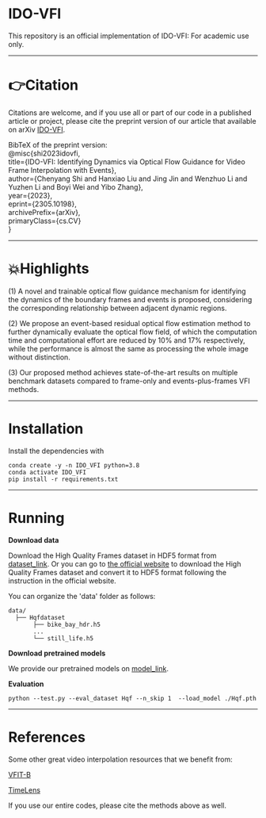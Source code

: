 # IDO-VFI
This repository is an official implementation of IDO-VFI:
For academic use only.

****
# 👉Citation   
Citations are welcome, and if you use all or part of our code in a published article or project, please cite the preprint version of our article that available on arXiv [IDO-VFI](https://arxiv.org/abs/2305.10198).

BibTeX of the preprint version:  
@misc{shi2023idovfi,  
      title={IDO-VFI: Identifying Dynamics via Optical Flow Guidance for Video Frame Interpolation with Events},  
      author={Chenyang Shi and Hanxiao Liu and Jing Jin and Wenzhuo Li and Yuzhen Li and Boyi Wei and Yibo Zhang},  
      year={2023},  
      eprint={2305.10198},  
      archivePrefix={arXiv},  
      primaryClass={cs.CV}  
}

****
# 💥Highlights  
(1) A novel and trainable optical flow guidance mechanism for identifying the dynamics of the boundary frames and events is proposed, considering the corresponding relationship between adjacent dynamic regions. 

(2) We propose an event-based residual optical flow estimation method to further dynamically evaluate the optical flow field, of which the computation time and computational effort are reduced by 10\% and 17\% respectively, while the performance is almost the same as processing the whole image without distinction.  

(3) Our proposed method achieves state-of-the-art results on multiple benchmark datasets compared to frame-only and events-plus-frames VFI methods.  
****

# Installation

Install the dependencies with

```
conda create -y -n IDO_VFI python=3.8
conda activate IDO_VFI
pip install -r requirements.txt
```



****

# Running

**Download data**

Download the High Quality Frames dataset in HDF5 format from <u>dataset_link</u>. Or you can go to  [the official website](https://github.com/coco-tasks/dataset) to download the High Quality Frames dataset and convert it to HDF5 format following the instruction in the official website. 

You can organize the 'data' folder as follows:

```
data/
  ├── Hqfdataset
       ├── bike_bay_hdr.h5
       ...
       └── still_life.h5
```

**Download pretrained models**

We provide our pretrained models on <u>model_link</u>.

**Evaluation**

```
python --test.py --eval_dataset Hqf --n_skip 1  --load_model ./Hqf.pth 
```

****

# References

Some other great video interpolation resources that we benefit from:

[VFIT-B](https://github.com/zhshi0816/Video-Frame-Interpolation-Transformer)

[TimeLens](https://github.com/uzh-rpg/rpg_timelens)

If you use our entire codes, please cite the methods above as well.
